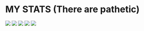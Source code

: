 # MY STATS (There are pathetic) 


[![](https://raw.githubusercontent.com/ahamedrajib1997/github-profile-summary-cards-example/master/profile-summary-card-output/2077/0-profile-details.svg)](https://github.com/ahamedrajib1997/github-profile-summary-cards)
[![](https://raw.githubusercontent.com/ahamedrajib1997/github-profile-summary-cards-example/master/profile-summary-card-output/2077/1-repos-per-language.svg)](https://github.com/ahamedrajib1997/github-profile-summary-cards) [![](https://raw.githubusercontent.com/ahamedrajib1997/github-profile-summary-cards-example/master/profile-summary-card-output/2077/2-most-commit-language.svg)](https://github.com/ahamedrajib1997/github-profile-summary-cards)
[![](https://raw.githubusercontent.com/ahamedrajib1997/github-profile-summary-cards-example/master/profile-summary-card-output/2077/3-stats.svg)](https://github.com/ahamedrajib1997/github-profile-summary-cards) [![](https://raw.githubusercontent.com/ahamedrajib1997/github-profile-summary-cards-example/master/profile-summary-card-output/2077/4-productive-time.svg)](https://github.com/ahamedrajib1997/github-profile-summary-cards)

